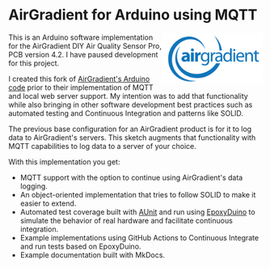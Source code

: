 # AirGradient for Arduino using MQTT

<img src="./assets/images/airgradient.png" align="right" width="200">

This is an Arduino software implementation for the AirGradient DIY Air Quality Sensor Pro, PCB version 4.2. I have paused development for this project.

I created this fork of [AirGradient's Arduino code](https://github.com/airgradienthq/arduino) prior to their implementation of MQTT and local web server support. My intention was to add that functionality while also bringing in other software development best practices such as automated testing and Continuous Integration and patterns like SOLID.

The previous base configuration for an AirGradient product is for it to log data to AirGradient's servers. This sketch augments that functionality with MQTT capabilities to log data to a server of your choice.

With this implementation you get:

- MQTT support with the option to continue using AirGradient's data logging.
- An object-oriented implementation that tries to follow SOLID to make it easier to extend.
- Automated test coverage built with [AUnit](https://github.com/bxparks/AUnit) and run using [EpoxyDuino](https://github.com/bxparks/EpoxyDuino) to simulate the behavior of real hardware and facilitate continuous integration.
- Example implementations using GitHub Actions to Continuous Integrate and run tests based on EpoxyDuino.
- Example documentation built with MkDocs.
